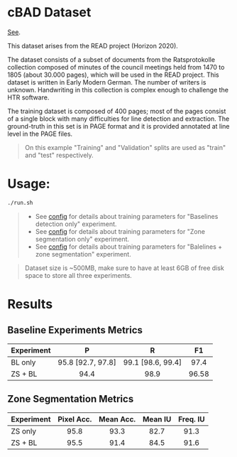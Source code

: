 cBAD Dataset
============
[See](https://zenodo.org/record/1297399).

This dataset arises from the READ project (Horizon 2020).

The dataset consists of a subset of documents from the Ratsprotokolle collection composed of minutes of the council meetings held from 1470 to 1805 (about 30.000 pages), which will be used in the READ project. This dataset is written in Early Modern German. The number of writers is unknown. Handwriting in this collection is complex enough to challenge the HTR software.

The training dataset is composed of 400 pages; most of the pages consist of a single block with many difficulties for line detection and extraction. The ground-truth in this set is in PAGE format and it is provided annotated at line level in the PAGE files.

> On this example "Training" and "Validation" splits are used as "train" and "test" respectively.


Usage:
======
```bash
./run.sh
```

> - See [config](config_BL_only.txt) for details about training parameters for "Baselines detection only" experiment.
> - See [config](config_zones_only.txt) for details about training parameters for "Zone segmentation only" experiment.
> - See [config](config_zone_BL.txt) for details about training parameters for "Balelines + zone segmentation" experiment.

<!-- -->

> Dataset size is ~500MB, make sure to have at least 6GB of free disk space to store all three experiments. 




Results
==================

## Baseline Experiments Metrics

|  Experiment  |  P   |  R   |  F1  | 
|:---------|:----:|:----:|:----:|
|  BL only   | 95.8 [92.7, 97.8] | 99.1 [98.6, 99.4] | 97.4 |
|  ZS + BL   | 94.4 | 98.9 | 96.58 |

## Zone Segmentation Metrics

| Experiment | Pixel Acc. | Mean Acc. | Mean IU | Freq. IU |
|:-----------|:----------:|:---------:|:-------:|:--------:|
| ZS only    | 95.8       | 93.3      | 82.7    | 91.3     |
| ZS + BL    | 95.5       | 91.4      | 84.5    | 91.6     |    

